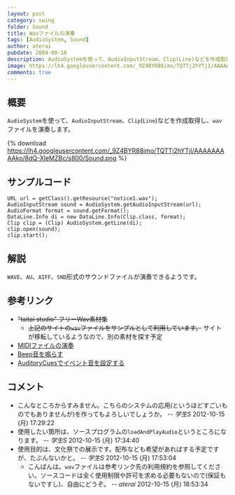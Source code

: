 ```yaml
---
layout: post
category: swing
folder: Sound
title: Wavファイルの演奏
tags: [AudioSystem, Sound]
author: aterai
pubdate: 2004-08-16
description: AudioSystemを使って、AudioInputStream、Clip(Line)などを作成取得し、wavファイルを演奏します。
image: https://lh4.googleusercontent.com/_9Z4BYR88imo/TQTTj2hYTjI/AAAAAAAAAko/8dQ-XleMZBc/s800/Sound.png
comments: true
---
```

## 概要
`AudioSystem`を使って、`AudioInputStream`、`Clip`(`Line`)などを作成取得し、`wav`ファイルを演奏します。

{% download https://lh4.googleusercontent.com/_9Z4BYR88imo/TQTTj2hYTjI/AAAAAAAAAko/8dQ-XleMZBc/s800/Sound.png %}

## サンプルコード
<pre class="prettyprint"><code>URL url = getClass().getResource("notice1.wav");
AudioInputStream sound = AudioSystem.getAudioInputStream(url);
AudioFormat format = sound.getFormat();
DataLine.Info di = new DataLine.Info(Clip.class, format);
Clip clip = (Clip) AudioSystem.getLine(di);
clip.open(sound);
clip.start();
</code></pre>

## 解説
`WAVE`、`AU`、`AIFF`、`SND`形式のサウンドファイルが演奏できるようです。

## 参考リンク
- ~~"taitai studio" フリーWav素材集~~
    - ~~上記のサイトの`wav`ファイルをサンプルとして利用しています。~~ サイトが移転しているようなので、別の素材を探す予定
- [MIDIファイルの演奏](http://ateraimemo.com/Swing/MidiSystem.html)
- [Beep音を鳴らす](http://ateraimemo.com/Swing/Beep.html)
- [AuditoryCuesでイベント音を設定する](http://ateraimemo.com/Swing/AuditoryCues.html)

<!-- dummy comment line for breaking list -->

## コメント
- こんなところからすみません。こちらのシステムの応用(というほどすごいものでもありませんが)を作ってもよろしいでしょうか。 -- *学生S* 2012-10-15 (月) 17:29:22
- 使用したい箇所は、ソースプログラムの`loadAndPlayAudio`というところになります。 -- *学生S* 2012-10-15 (月) 17:34:40
- 使用目的は、文化祭での展示です。配布なども希望があればする予定ですが、たぶんないかと。 -- *学生S* 2012-10-15 (月) 17:53:04
    - こんばんは。`wav`ファイルは参考リンク先の利用規約を参照してください。ソースコードは全く使用制限や許可を求める必要もないので(保証もないですし)、自由にどうぞ。 -- *aterai* 2012-10-15 (月) 18:53:34

<!-- dummy comment line for breaking list -->
